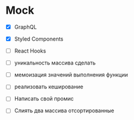 # Mock

* [x] GraphQL
* [x] Styled Components
* [ ] React Hooks
* [ ] уникальность массива сделать
* [ ] мемоизация значений выполнения функции
* [ ] реализовать кеширование
* [ ] Написать свой промис
* [ ] Слиять два массива отсортированные



